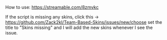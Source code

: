 How to use: https://streamable.com/8zmvkc

If the script is missing any skins, 
click this -> https://github.com/Zack2kl/Team-Based-Skins/issues/new/choose
set the title to "Skins missing" and I will add the new skins whenever I see the issue.
